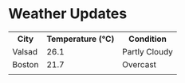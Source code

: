 # Weather Updates

<!-- WEATHER-UPDATE-START -->
<table><tr><th>City</th><th>Temperature (°C)</th><th>Condition</th></tr><tr><td>Valsad</td><td>26.1</td><td>Partly Cloudy</td></tr><tr><td>Boston</td><td>21.7</td><td>Overcast</td></tr><tr><td></td><td></td><td></td></tr></table>
<!-- WEATHER-UPDATE-END -->
